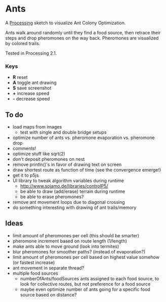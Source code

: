 # Ants

A [Processing](http://processing.org) sketch to visualize Ant Colony Optimization.

Ants walk around randomly until they find a food source, then retrace their steps and drop pheromones on the way back. Pheromones are visualized by colored trails.

Tested in Processing 2.1.

### Keys

- **R** reset
- **A** toggle ant drawing
- **S** save screenshot
- **+** increase speed
- **-** decrease speed

## To do

- load maps from images
  - test with single and double bridge setups
- optimize number of ants vs. pheromone evaporation vs. pheromone drop
- comments!
- optimize stuff like sqrt(2)
- don't deposit pheromones on nest
- remove println()'s in favor of drawing text on screen
- draw shortest route as function of time (see the convergence emerge!)
- get it to p5js
- UI library to tweak algorithm variables during runtime
  - <http://www.sojamo.de/libraries/controlP5/>
  - be able to draw (add/erase) terrain during runtime
  - be able to erase pheromones?
- remove ant movement loops due to diagonal crossing
- do something interesting with drawing of ant trails/memory


## Ideas

- limit amount of pheromones per cell (this should be smarter)
- pheromone increment based on route length (1/length)
- make ants able to move ground (look into termites)
- blur pheromones for smoother paths? (instead of evaporation?)
- limit amount of pheromones per cell based on highest value somehow (or fastest increase)
- ant movement in separate thread?
- multiple food sources
  - numberOfAnts/foodSources ants assigned to each food source, to look for collective routes, but not preference for a food source
  - maybe even optimize number of ants going for a specific food source based on distance?